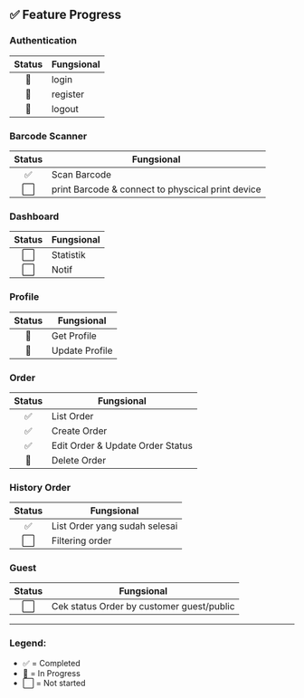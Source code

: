 ## ✅ Feature Progress

### Authentication

| Status | Fungsional              |
| :----: | ----------------------- |
|   🚧   | login                   |
|   🚧   | register                |
|   🚧   | logout                  |

### Barcode Scanner

| Status | Fungsional                                               |
| :----: | -------------------------------------------------------- |
|   ✅   | Scan Barcode |
| ⬜ | print Barcode & connect to physcical print device |

### Dashboard

| Status | Fungsional                                               |
| :----: | -------------------------------------------------------- |
|   ⬜   | Statistik |
|   ⬜   | Notif |


### Profile

| Status | Fungsional |
| :----: | -------------------------------------------------------- |
| 🚧 | Get Profile |
| 🚧 | Update Profile |

### Order

| Status | Fungsional |
| :----: | -------------------------------------------------------- |
| ✅ | List Order |
| ✅ | Create Order |
| ✅ | Edit Order & Update Order Status |
| 🚧 | Delete Order |

### History Order

| Status | Fungsional |
| :----: | -------------------------------------------------------- |
| ✅ | List Order yang sudah selesai |
| ⬜ | Filtering order |

### Guest

| Status | Fungsional |
| :----: | -------------------------------------------------------- |
| ⬜ | Cek status Order by customer guest/public |

---

### Legend:

- ✅ = Completed
- 🚧 = In Progress
- ⬜ = Not started
